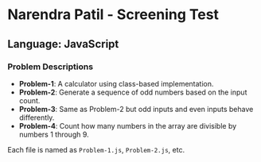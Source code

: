 # Narendra Patil - Screening Test

## Language: JavaScript

### Problem Descriptions

- **Problem-1**: A calculator using class-based implementation.
- **Problem-2**: Generate a sequence of odd numbers based on the input count.
- **Problem-3**: Same as Problem-2 but odd inputs and even inputs behave differently.
- **Problem-4**: Count how many numbers in the array are divisible by numbers 1 through 9.

Each file is named as `Problem-1.js`, `Problem-2.js`, etc.
